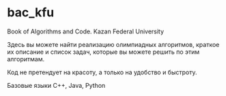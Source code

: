 # bac_kfu
Book of Algorithms and Code. Kazan Federal University

Здесь вы можете найти реализацию олимпиадных алгоритмов, краткое их описание и список задач, которые вы можете решить по этим алгоритмам.

Код не претендует на красоту, а только на удобство и быстроту.

Базовые языки С++, Java, Python
